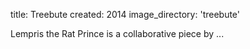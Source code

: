 title: Treebute 
created: 2014
image_directory: 'treebute'

Lempris the Rat Prince is a collaborative piece by ...
